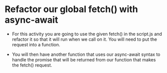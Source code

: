 # Refactor our global fetch() with async-await

* For this activity you are going to use the given fetch() in the script.js and refactor it so that it will run when we call on it. You will need to put the request into a function.

* You will then have another function that uses our async-await syntax to handle the promise that will be returned from our function that makes the fetch() request.

